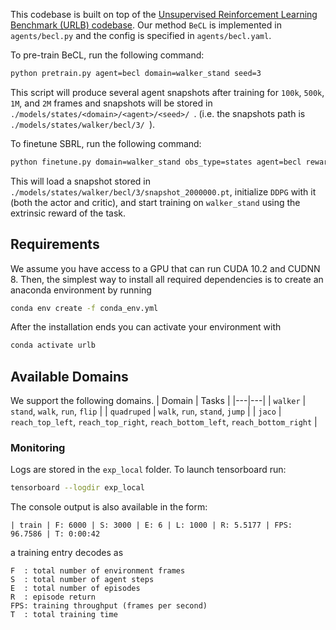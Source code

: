 This codebase is built on top of the [Unsupervised Reinforcement Learning Benchmark (URLB) codebase](https://github.com/rll-research/url_benchmark). Our method `BeCL` is implemented in `agents/becl.py` and the config is specified in `agents/becl.yaml`.

To pre-train BeCL, run the following command:

```sh
python pretrain.py agent=becl domain=walker_stand seed=3
```

This script will produce several agent snapshots after training for `100k`, `500k`, `1M`, and `2M` frames and snapshots will be stored in `./models/states/<domain>/<agent>/<seed>/ `. (i.e. the snapshots path is `./models/states/walker/becl/3/ `).

To finetune SBRL, run the following command:

```sh
python finetune.py domain=walker_stand obs_type=states agent=becl reward_free=false seed=3 domain=walker snapshot_ts=2000000
```

This will load a snapshot stored in `./models/states/walker/becl/3/snapshot_2000000.pt`, initialize `DDPG` with it (both the actor and critic), and start training on `walker_stand` using the extrinsic reward of the task.

## Requirements

We assume you have access to a GPU that can run CUDA 10.2 and CUDNN 8. Then, the simplest way to install all required dependencies is to create an anaconda environment by running

```sh
conda env create -f conda_env.yml
```

After the installation ends you can activate your environment with

```sh
conda activate urlb
```

## Available Domains

We support the following domains.
| Domain | Tasks |
|---|---|
| `walker` | `stand`, `walk`, `run`, `flip` |
| `quadruped` | `walk`, `run`, `stand`, `jump` |
| `jaco` | `reach_top_left`, `reach_top_right`, `reach_bottom_left`, `reach_bottom_right` |

### Monitoring

Logs are stored in the `exp_local` folder. To launch tensorboard run:

```sh
tensorboard --logdir exp_local
```

The console output is also available in the form:

```
| train | F: 6000 | S: 3000 | E: 6 | L: 1000 | R: 5.5177 | FPS: 96.7586 | T: 0:00:42
```

a training entry decodes as

```
F  : total number of environment frames
S  : total number of agent steps
E  : total number of episodes
R  : episode return
FPS: training throughput (frames per second)
T  : total training time
```

